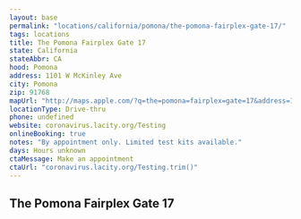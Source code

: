 ```yaml
---
layout: base
permalink: "locations/california/pomona/the-pomona-fairplex-gate-17/"
tags: locations
title: The Pomona Fairplex Gate 17
state: California
stateAbbr: CA
hood: Pomona
address: 1101 W McKinley Ave
city: Pomona
zip: 91768
mapUrl: "http://maps.apple.com/?q=the=pomona=fairplex=gate=17&address=1101+w+mckinley+ave,pomona,california,91768"
locationType: Drive-thru
phone: undefined
website: coronavirus.lacity.org/Testing
onlineBooking: true
notes: "By appointment only. Limited test kits available."
days: Hours unknown
ctaMessage: Make an appointment
ctaUrl: "coronavirus.lacity.org/Testing.trim()"
---
```

## The Pomona Fairplex Gate 17